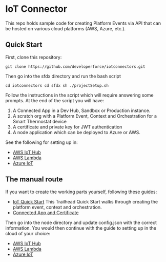 # IoT Connector

This repo holds sample code for creating Platform Events via API that can be hosted on various cloud platforms (AWS, Azure, etc.).

## Quick Start

First, clone this repository:

``
git clone https://github.com/developerforce/iotconnectors.git
``

Then go into the sfdx directory and run the bash script

`
cd iotconnectors
cd sfdx
sh ./projectSetup.sh
`

Follow the instructions in the script which will require answering some prompts.  At the end of the script you will have:

1. A Connected App in a Dev Hub, Sandbox or Production instance.
2. A scratch org with a Platform Event, Context and Orchestration for a Smart Thermostat device
3. A certificate and private key for JWT authentication
4. A node application which can be deployed to Azure or AWS.

See the following for setting up in:

* [AWS IoT Hub](./AWSConnector) 
* [AWS Lambda](./AWSPlatformEvents) 
* [Azure IoT](./AzureConnector) 


## The manual route

If you want to create the working parts yourself, following these guides:

* [IoT Quick Start](https://trailhead.salesforce.com/en/projects/quick-start-iot-explorer) This Trailhead Quick Start walks through creating the platform event, context and orchestration.
* [Connected App and Certificate](./AWSPlatformEvents) 

Then go into the node directory and update config.json with the correct information.  You would then continue with the guide to setting up in the cloud of your choice:

* [AWS IoT Hub](./AWSConnector) 
* [AWS Lambda](./AWSPlatformEvents) 
* [Azure IoT](./AzureConnector) 



